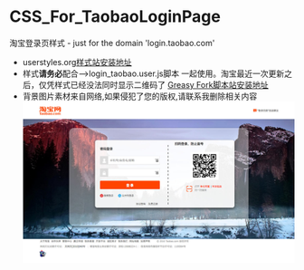 # CSS_For_TaobaoLoginPage
淘宝登录页样式 - just for the domain 'login.taobao.com'

- userstyles.org[样式站安装地址](https://userstyles.org/styles/134090/taobao-login)
- 样式**请务必**配合-->login_taobao.user.js脚本 一起使用。淘宝最近一次更新之后，仅凭样式已经没法同时显示二维码了
 [Greasy Fork脚本站安装地址](https://greasyfork.org/zh-CN/scripts/24734-%E6%B7%98%E5%AE%9D-%E7%99%BB%E5%BD%95%E9%A1%B5-taobao-login)
- 背景图片素材来自网络,如果侵犯了您的版权,请联系我删除相关内容
![样式预览](https://github.com/4thleaf/CSS_For_TaobaoLoginPage/blob/master/images/20161021-184530.jpg)
